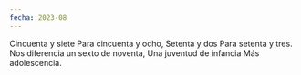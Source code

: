 ```yaml
---
fecha: 2023-08
---
```

Cincuenta y siete
Para cincuenta y ocho,
Setenta y dos
Para setenta y tres.
Nos diferencia un sexto de noventa,
Una juventud de infancia
Más adolescencia.